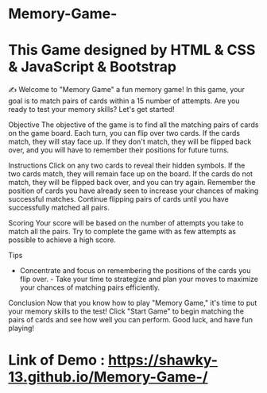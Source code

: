 # Memory-Game-
# This Game designed by HTML &amp; CSS &amp; JavaScript &amp; Bootstrap
 ✍
Welcome to "Memory Game" a fun memory game! In this game, your goal is to match pairs of cards within a 15 number of attempts. Are you ready to test your memory skills? Let's get started!

Objective
The objective of the game is to find all the matching pairs of cards on the game board. Each turn, you can flip over two cards. If the cards match, they will stay face up. If they don't match, they will be flipped back over, and you will have to remember their positions for future turns.

Instructions
Click on any two cards to reveal their hidden symbols.
If the two cards match, they will remain face up on the board.
If the cards do not match, they will be flipped back over, and you can try again.
Remember the position of cards you have already seen to increase your chances of making successful matches.
Continue flipping pairs of cards until you have successfully matched all pairs.


Scoring
Your score will be based on the number of attempts you take to match all the pairs. Try to complete the game with as few attempts as possible to achieve a high score.

Tips
- Concentrate and focus on remembering the positions of the cards you flip over. - Take your time to strategize and plan your moves to maximize your chances of matching pairs efficiently.

Conclusion
Now that you know how to play "Memory Game," it's time to put your memory skills to the test! Click "Start Game" to begin matching the pairs of cards and see how well you can perform. Good luck, and have fun playing!

# Link of Demo : https://shawky-13.github.io/Memory-Game-/



